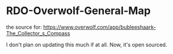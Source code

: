 # RDO-Overwolf-General-Map

the source for: https://www.overwolf.com/app/bubleeshaark-The_Collector_s_Compass

I don't plan on updating this much if at all. Now, it's open sourced.
